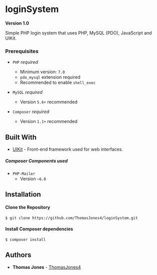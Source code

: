 # loginSystem
**Version 1.0**

Simple PHP login system that uses PHP, MySQL (PDO), JavaScript and UIKit. 


### Prerequisites

  - `PHP` *_required_*
	- Minimum version: `7.0`
	- `pdo_mysql` extension required
	- Recommended to enable `shell_exec`

  - `MySQL` *_required_*
	- Version `5.6+` recommended
	
  - `Composer` *_required_*
	- Version `1.1+` recommended
  
## Built With

* [UIKit](https://getuikit.com/) - Front-end framework used for web interfaces.

##### Composer Components used

- `PHP-Mailer`
	- Version `~6.0`

Installation
------------

#### Clone the Repository
	$ git clone https://github.com/ThomasJones4/loginSystem.git
	
#### Install Composer dependencies
	$ composer install

## Authors

* **Thomas Jones** - [ThomasJones4](https://github.com/ThomasJones4)

